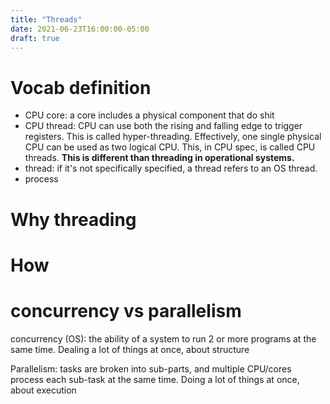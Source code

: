 ```yaml
---
title: "Threads"
date: 2021-06-23T16:00:00-05:00
draft: true
---
```

# Vocab definition
* CPU core: a core includes a physical component that do shit
* CPU thread: CPU can use both the rising and falling edge to trigger registers. This is called hyper-threading. Effectively, one single physical CPU can be used as two logical CPU. This, in CPU spec, is called CPU threads. **This is different than threading in operational systems.**
* thread: if it's not specifically specified, a thread refers to an OS thread. 
* process

# Why threading 

# How 

# concurrency vs parallelism
concurrency (OS): the ability of a system to run 2 or more programs at the same time.
Dealing a lot of things at once, about structure

Parallelism: tasks are broken into sub-parts, and multiple CPU/cores process each sub-task at the same time.
Doing a lot of things at once, about execution

